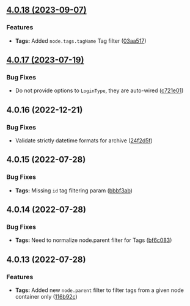 ## [4.0.18 (2023-09-07)](https://github.com/roadiz/AbstractApiTheme/compare/4.0.17...4.0.18)


### Features

* **Tags:** Added `node.tags.tagName` Tag filter ([03aa517](https://github.com/roadiz/AbstractApiTheme/commit/03aa5173f5d40de3d12ac82a275a3d0d07a4f3c4))

## [4.0.17 (2023-07-19)](https://github.com/roadiz/AbstractApiTheme/compare/4.0.16...4.0.17)


### Bug Fixes

* Do not provide options to `LoginType`, they are auto-wired ([c721e01](https://github.com/roadiz/AbstractApiTheme/commit/c721e01d6abe41c413e078a10832ef68cfcb6a2f))

## 4.0.16 (2022-12-21)


### Bug Fixes

* Validate strictly datetime formats for archive ([24f2d5f](https://github.com/roadiz/AbstractApiTheme/commit/24f2d5f2737d9fda2c95fe19a836c1ccbc906684))

## 4.0.15 (2022-07-28)

### Bug Fixes

* **Tags:** Missing `id` tag filtering param ([bbbf3ab](https://github.com/roadiz/AbstractApiTheme/commit/bbbf3abea09978fae0032b6c610af190ad0fa445))

## 4.0.14 (2022-07-28)

### Bug Fixes

* **Tags:** Need to normalize node.parent filter for Tags ([bf6c083](https://github.com/roadiz/AbstractApiTheme/commit/bf6c0838727b8fdc151ab1cf8614c76597322af8))

## 4.0.13 (2022-07-28)

### Features

* **Tags:** Added new `node.parent` filter to filter tags from a given node container only ([116b92c](https://github.com/roadiz/AbstractApiTheme/commit/116b92c4c97b6f283ad4b68d316e30a72111f30e))

